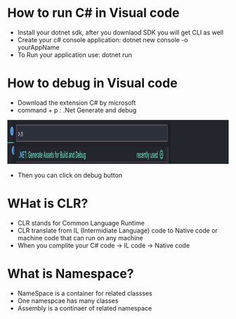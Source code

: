 # How to run C# in Visual code
- Install your dotnet sdk, after you downlaod SDK you will get CLI as well
- Create your c# console application: dotnet new console -o yourAppName
- To Run your application use: dotnet run

# How to debug in Visual code
- Download the extension C# by microsoft
- command + p : .Net Generate and debug
<img src="image.png" alt="Alt text" width="800" height="100"/>

- Then you can click on debug button

# WHat is CLR?
- CLR stands for Common Language Runtime
- CLR translate from IL (Intermidiate Language) code to Native code or machine code that can run on any machine
- When you complite your C# code -> IL code -> Native code

# What is Namespace?
- NameSpace is a container for related classses
- One namespcae has many classes
- Assembly is a continaer of related namespace